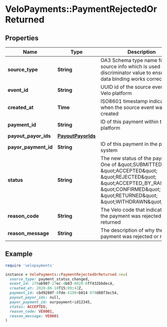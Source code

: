 # VeloPayments::PaymentRejectedOrReturned

## Properties

| Name | Type | Description | Notes |
| ---- | ---- | ----------- | ----- |
| **source_type** | **String** | OA3 Schema type name for the source info which is used as the discriminator value to ensure that data binding works correctly |  |
| **event_id** | **String** | UUID id of the source event in the Velo platform |  |
| **created_at** | **Time** | ISO8601 timestamp indicating when the source event was created |  |
| **payment_id** | **String** | ID of this payment within the Velo platform |  |
| **payout_payor_ids** | [**PayoutPayorIds**](PayoutPayorIds.md) |  | [optional] |
| **payor_payment_id** | **String** | ID of this payment in the payors system | [optional] |
| **status** | **String** | The new status of the payment. One of \&quot;SUBMITTED\&quot; \&quot;ACCEPTED\&quot; \&quot;REJECTED\&quot; \&quot;ACCEPTED_BY_RAILS\&quot; \&quot;CONFIRMED\&quot; \&quot;RETURNED\&quot; \&quot;WITHDRAWN\&quot; |  |
| **reason_code** | **String** | The Velo code that indicates why the payment was rejected or returned |  |
| **reason_message** | **String** | The description of why the payment was rejected or returned |  |

## Example

```ruby
require 'velopayments'

instance = VeloPayments::PaymentRejectedOrReturned.new(
  source_type: payment_status_changed,
  event_id: 270ab907-27ec-4b83-8028-0ff432bbdec4,
  created_at: 2020-06-18T15:09:42Z,
  payment_id: cbd9280f-8fde-4190-b014-979d88f3ec54,
  payout_payor_ids: null,
  payor_payment_id: ourpayment-id12345,
  status: ACCEPTED,
  reason_code: VE0001,
  reason_message: VE0001
)
```

